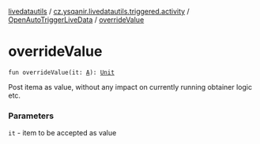 [livedatautils](../../index.md) / [cz.ysqanir.livedatautils.triggered.activity](../index.md) / [OpenAutoTriggerLiveData](index.md) / [overrideValue](./override-value.md)

# overrideValue

`fun overrideValue(it: `[`A`](index.md#A)`): `[`Unit`](https://kotlinlang.org/api/latest/jvm/stdlib/kotlin/-unit/index.html)

Post itema as value, without any impact on currently running obtainer logic etc.

### Parameters

`it` - item to be accepted as value